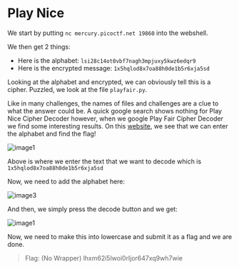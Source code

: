 # Play Nice 

We start by putting `nc mercury.picoctf.net 19860` into the webshell.

We then get 2 things:
- Here is the alphabet: `lsi28c14ot0vbf7nagh3mpjuxy5kwz6edqr9`
- Here is the encrypted message: `1x5hqlod8x7oa88h0de1b5r6xja5sd`

Looking at the alphabet and encrypted, we can obviously tell this is a cipher. Puzzled, we look at the file `playfair.py`.

Like in many challenges, the names of files and challenges are a clue to what the answer could be. A quick google search shows nothing for Play Nice Cipher Decoder however, when we google Play Fair Cipher Decoder we find some interesting results. On this [website](https://www.dcode.fr/playfair-cipher), we see that we can enter the alphabet and find the flag! 

![image1](https://user-images.githubusercontent.com/71709994/113524961-c4c7b000-9577-11eb-843f-c4a67e219f66.png)

Above is where we enter the text that we want to decode which is `1x5hqlod8x7oa88h0de1b5r6xja5sd`

Now, we need to add the alphabet here:

![image3](https://user-images.githubusercontent.com/71709994/113525067-6d760f80-9578-11eb-82fe-c0053338275d.png)

And then, we simply press the decode button and we get:

![image1](https://user-images.githubusercontent.com/71709994/113525102-a9a97000-9578-11eb-84ea-a785fd8e92f7.png)

Now, we need to make this into lowercase and submit it as a flag and we are done.

> Flag: (No Wrapper) lhxm62i5lwoi0rljor647xq9wh7wie 
